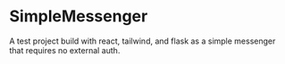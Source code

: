 # SimpleMessenger
A test project build with react, tailwind, and flask as a simple messenger that requires no external auth.

